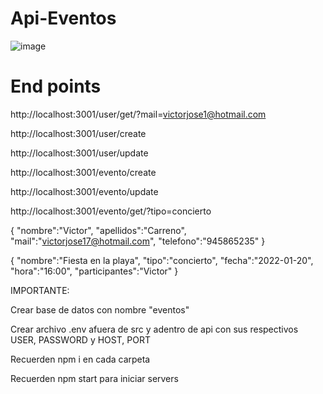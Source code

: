 # Api-Eventos

![image](https://user-images.githubusercontent.com/84634814/154584077-9be510d5-070c-4614-a88f-93815f46a9ab.png)
# End points 
http://localhost:3001/user/get/?mail=victorjose1@hotmail.com

http://localhost:3001/user/create

http://localhost:3001/user/update


http://localhost:3001/evento/create

http://localhost:3001/evento/update

http://localhost:3001/evento/get/?tipo=concierto

{
    "nombre":"Victor",
    "apellidos":"Carreno",
    "mail":"victorjose17@hotmail.com",
    "telefono":"945865235"
}



{
    "nombre":"Fiesta en la playa",
    "tipo":"concierto",
    "fecha":"2022-01-20",
    "hora":"16:00",
    "participantes":"Victor"
}

IMPORTANTE:

Crear base de datos con nombre "eventos"

Crear archivo .env afuera de src y adentro de api con sus respectivos USER, PASSWORD y HOST, PORT

Recuerden npm i en cada carpeta

Recuerden npm start para iniciar servers
